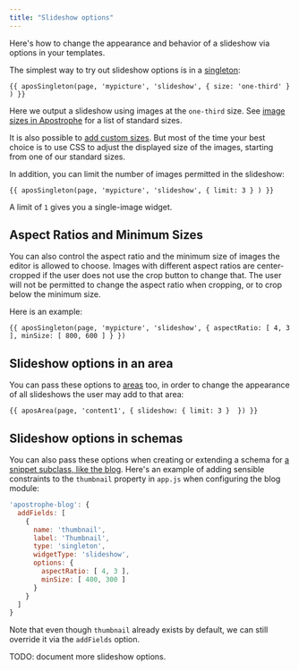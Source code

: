 ```yaml
---
title: "Slideshow options"
---
```


Here's how to change the appearance and behavior of a slideshow via options in your templates.

The simplest way to try out slideshow options is in a [singleton](../getting-started/adding-editable-content-areas-to-your-page-templates.html):

```markup
{{ aposSingleton(page, 'mypicture', 'slideshow', { size: 'one-third' } ) }}
```

Here we output a slideshow using images at the `one-third` size. See [image sizes in Apostrophe](image-sizes-in-apostrophe.html) for a list of standard sizes.

It is also possible to [add custom sizes](custom-image-sizes.html). But  most of the time your best choice is to use CSS to adjust the displayed size of the images, starting from one of our standard sizes.

In addition, you can limit the number of images permitted in the slideshow:

```markup
{{ aposSingleton(page, 'mypicture', 'slideshow', { limit: 3 } ) }}
```

A limit of `1` gives you a single-image widget.

## Aspect Ratios and Minimum Sizes

You can also control the aspect ratio and the minimum size of images the editor is allowed to choose. Images with different aspect ratios are center-cropped if the user does not use the crop button to change that. The user will not be permitted to change the aspect ratio when cropping, or to crop below the minimum size.

Here is an example:

```markup
{{ aposSingleton(page, 'mypicture', 'slideshow', { aspectRatio: [ 4, 3 ], minSize: [ 800, 600 ] } })
```

## Slideshow options in an area

You can pass these options to [areas](../getting-started/adding-editable-content-areas-to-your-page-templates.html) too, in order to change the appearance of all slideshows the user may add to that area:

```markup
{{ aposArea(page, 'content1', { slideshow: { limit: 3 }  }) }}
```

## Slideshow options in schemas

You can also pass these options when creating or extending a schema for [a snippet subclass, like the blog](../snippets/subclassing-snippets.html). Here's an example of adding sensible constraints to the `thumbnail` property in `app.js` when configuring the blog module:

```javascript
'apostrophe-blog': {
  addFields: [
    {
      name: 'thumbnail',
      label: 'Thumbnail',
      type: 'singleton',
      widgetType: 'slideshow',
      options: {
        aspectRatio: [ 4, 3 ],
        minSize: [ 400, 300 ]
      }
    }
  ]
}
```

Note that even though `thumbnail` already exists by default, we can still override it via the `addFields` option.

TODO: document more slideshow options.

